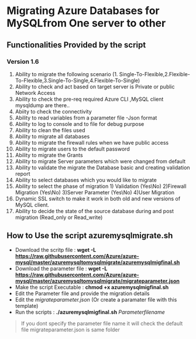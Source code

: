 # Migrating Azure Databases for MySQLfrom One server to other

## Functionalities Provided by the script 

### Version 1.6
1. Ability to migrate the following scenario (1. Single-To-Flexible,2.Flexible-To-Flexible,3.Single-To-Single,4.Flexible-To-Single)
2. Ability to check and act based on target server is Private or public Network Access
3. Ability to check the pre-req required Azure CLI ,MySQL client mysqldump are there..
4. Abiity to check the connectivity
5. Ability to  read variables from a parameter file -Json format
6. Ability to log to console and to file for debug purpose
7. Ability to clean the files used
8. Ability to migrate all databases
9. Ability to migrate the firewall rules when we have public access
10. Ability to migrate users to the default password 
11. Ability to migrate the Grants 
12. Ability to migrate Server parameters which were changed from default
13. Ability to validate the migrate the Database basic and creating validation report
14. Ability to select databases which you would like to migrate 
15. Ability to select the phase of migration 1) Validation (Yes\No) 2)Firewall Migration (Yes\No) 3)Server Parameter (Yes\No) 4)User Migration
16. Dynamic SSL switch to make it work in both old and new versions of MySQL client. 
17. Ability to decide the state of the source database during and post migration (Read_only or Read_write)


## How to Use the script azuremysqlmigrate.sh

* Download the scritp file  : **wget -L https://raw.githubusercontent.com/Azure/azure-mysql/master/azuremysqltomysqlmigrate/azuremysqlmigfinal.sh**
* Download the parameter file : **wget -L https://raw.githubusercontent.com/Azure/azure-mysql/master/azuremysqltomysqlmigrate/migrateparameter.json**
* Make the script Executable : **chmod +x azuremysqlmigfinal.sh**
* Edit the Parameter file and provide the migration details 
* Edit the *migrateparameter.json*  (Or create a paramater file with this template)
* Run the scripts : **./azuremysqlmigfinal.sh** *Parameterfilename*
> If you dont specify the parameter file name it will check the default file migrateparameter.json is same folder
